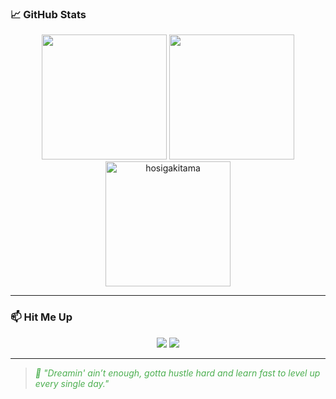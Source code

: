 ### 📈 GitHub Stats

<p align="center">
  <img src="https://github-readme-stats.vercel.app/api?username=hosigakitama&show_icons=true&theme=radical" height="200" width="200"/>
  <img src="https://github-readme-streak-stats.herokuapp.com/?user=hosigakitama&theme=radical" height="200" width="200"/>
  <img src="https://github-readme-stats.vercel.app/api/top-langs/?username=hosigakitama&layout=compact&langs_count=10&theme=radical" alt="hosigakitama" height="200" width="200"/>
</p>

---

### 📫 Hit Me Up

<p align="center">
  <a href="mailto:baristashell0@gmail.com" target="_blank"><img
      src="https://img.shields.io/badge/Gmail-D14836?style=for-the-badge&logo=gmail&logoColor=white" /></a>
  <a href="https://instagram.com/takaaame" target="_blank"><img
      src="https://img.shields.io/badge/Instagram-E4405F?style=for-the-badge&logo=instagram&logoColor=white" /></a>
</p>

---

<p align="center">
  <blockquote style="font-style: italic; color: #4CAF50;">
    🧠 "Dreamin' ain’t enough, gotta hustle hard and learn fast to level up every single day."
  </blockquote>
</p>
